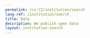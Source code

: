 ```yaml
---
permalink: /cs-CZ/institution/search
lang-ref: /institution/search
title: Data
description: We publish open data
layout: institution-search
---
```


